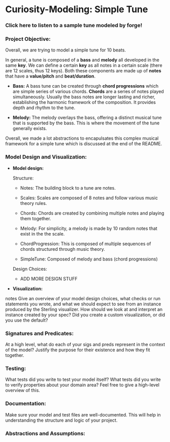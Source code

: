 # Curiosity-Modeling: Simple Tune

### Click here to listen to a sample tune modeled by forge!

### Project Objective:

Overall, we are trying to model a simple tune for 10 beats.

In general, a tune is composed of a **bass** and **melody** all developed in the same **key**. We can define a certain **key** as all notes in a certain scale (there are 12 scales, thus 12 keys). Both these components are made up of **notes** that have a **value/pitch** and **beat/duration**.

- **Bass:** A bass tune can be created through **chord progressions** which are simple series of various chords. **Chords** are a series of notes played simultaneously. Usually the bass notes are longer lasting and richer, establishing the harmonic framework of the composition. It provides depth and rhythm to the tune.

- **Melody:** The melody overlays the bass, offering a distinct musical tune that is supported by the bass. This is where the movement of the tune generally exists.

Overall, we made a lot abstractions to encapulsates this complex musical framework for a simple tune which is discussed at the end of the README.

### Model Design and Visualization:

- **Model design:** 

    Structure: 
    - Notes: The building block to a tune are notes.

    - Scales: Scales are composed of 8 notes and follow various music theory rules.

    - Chords: Chords are created by combining multiple notes and playing them together. 

    - Melody: For simplicity, a melody is made by 10 random notes that exist in the the scale.

    - ChordProgression: This is composed of multiple sequences of chords structured through music theory. 

    - SimpleTune: Composed of melody and bass (chord progressions)

    Design Choices:
    - ADD MORE DESIGN STUFF
- **Visualization:** 


notes
  Give an overview of your model design choices, what checks or run statements you wrote, and what we should expect to see from an instance produced by the Sterling visualizer. How should we look at and interpret an instance created by your spec? Did you create a custom visualization, or did you use the default?

### Signatures and Predicates:

At a high level, what do each of your sigs and preds represent in the context of the model? Justify the purpose for their existence and how they fit together.

### Testing:

What tests did you write to test your model itself? What tests did you write to verify properties about your domain area? Feel free to give a high-level overview of this.

### Documentation:

Make sure your model and test files are well-documented. This will help in understanding the structure and logic of your project.

### Abstractions and Assumptions:
